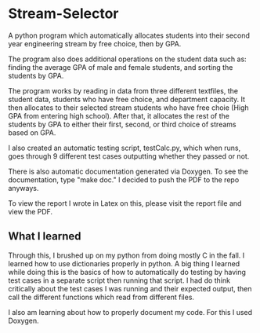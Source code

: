 # Stream-Selector
A python program which automatically allocates students into their second year engineering stream by free choice, then by GPA.

The program also does additional operations on the student data such as: finding the average GPA of male and female students, and sorting the students by GPA.

The program works by reading in data from three different textfiles, the student data, students who have free choice, and department capacity. It then allocates to their selected stream students who have free choie (High GPA from entering high school). After that, it allocates the rest of the students by GPA to either their first, second, or third choice of streams based on GPA.

I also created an automatic testing script, testCalc.py, which when runs, goes through 9 different test cases outputting whether they passed or not.

There is also automatic documentation generated via Doxygen. To see the documentation, type "make doc." I decided to push the PDF to the repo anyways.

To view the report I wrote in Latex on this, please visit the report file and view the PDF.
 
## What I learned

Through this, I brushed up on my python from doing mostly C in the fall. I learned how to use dictionaries properly in python. A big thing I learned while doing this is the basics of how to automatically do testing by having test cases in a separate script then running that script. I had do think critically about the test cases I was running and their expected output, then call the different functions which read from different files.

I also am learning about how to properly document my code. For this I used Doxygen.
